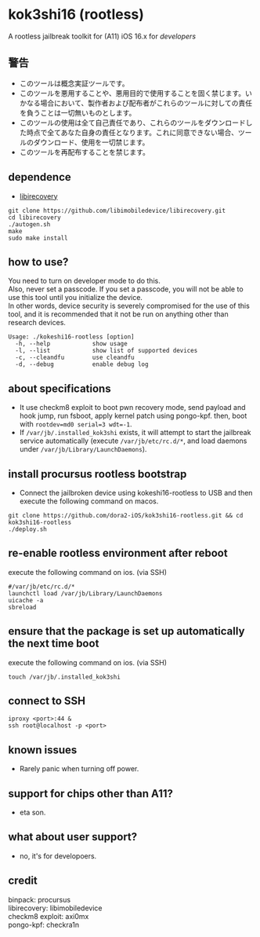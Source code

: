 # kok3shi16 (rootless)
A rootless jailbreak toolkit for (A11) iOS 16.x for *developers*


## 警告  
- このツールは概念実証ツールです。  
- このツールを悪用することや、悪用目的で使用することを固く禁じます。いかなる場合において、製作者および配布者がこれらのツールに対しての責任を負うことは一切無いものとします。  
- このツールの使用は全て自己責任であり、これらのツールをダウンロードした時点で全てあなた自身の責任となります。これに同意できない場合、ツールのダウンロード、使用を一切禁じます。  
- このツールを再配布することを禁じます。  

## dependence
- [libirecovery](https://github.com/libimobiledevice/libirecovery)  
```
git clone https://github.com/libimobiledevice/libirecovery.git
cd libirecovery
./autogen.sh
make
sudo make install
```


## how to use?
You need to turn on developer mode to do this.  
Also, never set a passcode. If you set a passcode, you will not be able to use this tool until you initialize the device.  
In other words, device security is severely compromised for the use of this tool, and it is recommended that it not be run on anything other than research devices.  

```
Usage: ./kokeshi16-rootless [option]
  -h, --help			show usage
  -l, --list			show list of supported devices
  -c, --cleandfu		use cleandfu
  -d, --debug			enable debug log
```


## about specifications
- It use checkm8 exploit to boot pwn recovery mode, send payload and hook jump, run fsboot, apply kernel patch using pongo-kpf. then, boot with `rootdev=md0 serial=3 wdt=-1`.  
- If `/var/jb/.installed_kok3shi` exists, it will attempt to start the jailbreak service automatically (execute `/var/jb/etc/rc.d/*`, and load daemons under `/var/jb/Library/LaunchDaemons`).    


## install procursus rootless bootstrap
- Connect the jailbroken device using kokeshi16-rootless to USB and then execute the following command on macos.  
```
git clone https://github.com/dora2-iOS/kok3shi16-rootless.git && cd kok3shi16-rootless
./deploy.sh
```


## re-enable rootless environment after reboot
execute the following command on ios. (via SSH)  
```
#/var/jb/etc/rc.d/*
launchctl load /var/jb/Library/LaunchDaemons
uicache -a
sbreload
```


## ensure that the package is set up automatically the next time boot
execute the following command on ios. (via SSH)  
```
touch /var/jb/.installed_kok3shi
```

## connect to SSH
```
iproxy <port>:44 &
ssh root@localhost -p <port>
```


## known issues
- Rarely panic when turning off power.  


## support for chips other than A11?
- eta son.  


## what about user support?
- no, it's for developoers.  


## credit
binpack: procursus  
libirecovery: libimobiledevice  
checkm8 exploit: axi0mx  
pongo-kpf: checkra1n  
